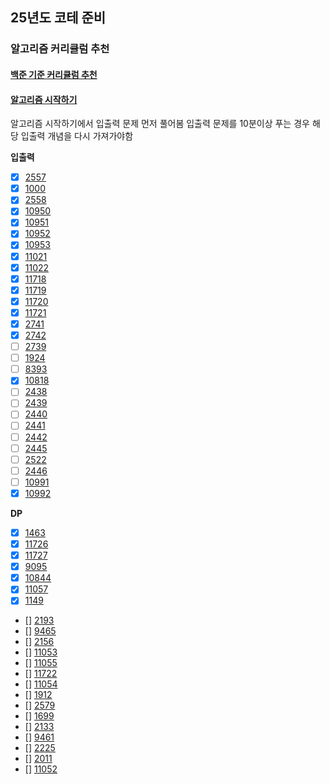 ## 25년도 코테 준비

### 알고리즘 커리큘럼 추천

#### [백준 기준 커리큘럼 추천](https://dev-dain.tistory.com/155)

#### [알고리즘 시작하기](https://plzrun.tistory.com/entry/%EC%95%8C%EA%B3%A0%EB%A6%AC%EC%A6%98-%EB%AC%B8%EC%A0%9C%ED%92%80%EC%9D%B4PS-%EC%8B%9C%EC%9E%91%ED%95%98%EA%B8%B0)


알고리즘 시작하기에서 입출력 문제 먼저 풀어봄
입출력 문제를 10분이상 푸는 경우 해당 입출력 개념을 다시 가져가야함

**입출력** 

- [x] [2557](https://boj.kr/2557)  
- [x] [1000](https://boj.kr/1000)  
- [x] [2558](https://boj.kr/2558)  
- [x] [10950](https://boj.kr/10950)  
- [x] [10951](https://boj.kr/10951)  
- [x] [10952](https://boj.kr/10952)  
- [x] [10953](https://boj.kr/10953)  
- [x] [11021](https://boj.kr/11021)  
- [x] [11022](https://boj.kr/11022)  
- [x] [11718](https://boj.kr/11718)  
- [x] [11719](https://boj.kr/11719)  
- [x] [11720](https://boj.kr/11720)  
- [x] [11721](https://boj.kr/11721)  
- [x] [2741](https://boj.kr/2741)  
- [x] [2742](https://boj.kr/2742)  
- [ ] [2739](https://boj.kr/2739)  
- [ ] [1924](https://boj.kr/1924)  
- [ ] [8393](https://boj.kr/8393)  
- [x] [10818](https://boj.kr/10818)  
- [ ] [2438](https://boj.kr/2438)  
- [ ] [2439](https://boj.kr/2439)  
- [ ] [2440](https://boj.kr/2440)  
- [ ] [2441](https://boj.kr/2441)  
- [ ] [2442](https://boj.kr/2442)  
- [ ] [2445](https://boj.kr/2445)  
- [ ] [2522](https://boj.kr/2522)  
- [ ] [2446](https://boj.kr/2446)  
- [ ] [10991](https://boj.kr/10991)  
- [x] [10992](https://boj.kr/10992)  

**DP**

- [x] [1463](https://boj.kr/1463)  
- [x] [11726](https://boj.kr/11726)  
- [x] [11727](https://boj.kr/11727)
- [x] [9095](https://boj.kr/9095)    
- [x] [10844](https://boj.kr/10844)  
- [x] [11057](https://boj.kr/11057)  
- [x] [1149](https://boj.kr/1149)  
- [] [2193](https://boj.kr/2193)  
- [] [9465](https://boj.kr/9465)  
- [] [2156](https://boj.kr/2156)  
- [] [11053](https://boj.kr/11053)  
- [] [11055](https://boj.kr/11055)  
- [] [11722](https://boj.kr/11722)  
- [] [11054](https://boj.kr/11054)  
- [] [1912](https://boj.kr/1912)  
- [] [2579](https://boj.kr/2579)  
- [] [1699](https://boj.kr/1699)  
- [] [2133](https://boj.kr/2133)  
- [] [9461](https://boj.kr/9461)  
- [] [2225](https://boj.kr/2225)  
- [] [2011](https://boj.kr/2011)  
- [] [11052](https://boj.kr/11052)  